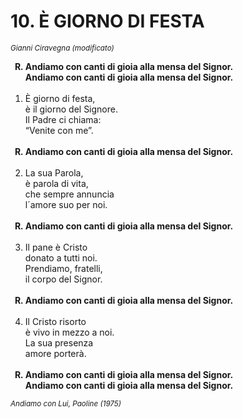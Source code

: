 # 10. È GIORNO DI FESTA

<sub><i>Gianni Ciravegna (modificato)</i></sub>
<ol>
	<b><li type="A" value="18">Andiamo con canti di gioia alla mensa del Signor.<br>
		Andiamo con canti di gioia alla mensa del Signor.</li></b><br>
	<li value="1">È giorno di festa,<br>
		è il giorno del Signore.<br>
		Il Padre ci chiama:<br>
		“Venite con me”.</li><br>
	<b><li type="A" value="18">Andiamo con canti di gioia alla mensa del Signor.</li></b><br>
	<li value="2">La sua Parola,<br>
		è parola di vita,<br>
		che sempre annuncia<br>
		l´amore suo per noi.</li><br>
	<b><li type="A" value="18">Andiamo con canti di gioia alla mensa del Signor.</li></b><br>
	<li value="3">Il pane è Cristo<br>
		donato a tutti noi.<br>
		Prendiamo, fratelli,<br>
		il corpo del Signor.</li><br>
	<b><li type="A" value="18">Andiamo con canti di gioia alla mensa del Signor.</li></b><br>
	<li value="4">Il Cristo risorto<br>
		è vivo in mezzo a noi.<br>
		La sua presenza<br>
		amore porterà.</li><br>
	<b><li type="A" value="18">Andiamo con canti di gioia alla mensa del Signor.<br>
		Andiamo con canti di gioia alla mensa del Signor.</li></b>
</ol>
<sub><i>Andiamo con Lui, Paoline (1975)</i></sub>
